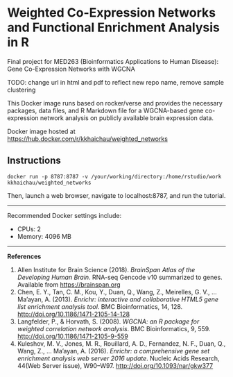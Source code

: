 # Weighted Co-Expression Networks and Functional Enrichment Analysis in R
Final project for MED263 (Bioinformatics Applications to Human Disease): Gene Co-Expression Networks with WGCNA

TODO: change url in html and pdf to reflect new repo name, remove sample clustering

This Docker image runs based on rocker/verse and provides the necessary 
packages, data files, and R Markdown file for a WGCNA-based gene co-expression 
network analysis on publicly available brain expression data.  

Docker image hosted at https://hub.docker.com/r/kkhaichau/weighted_networks

## Instructions
```shell
docker run -p 8787:8787 -v /your/working/directory:/home/rstudio/work kkhaichau/weighted_networks
```
Then, launch a web browser, navigate to localhost:8787, and run the tutorial.  

---
Recommended Docker settings include:
* CPUs: 2
* Memory: 4096 MB

---
**References**
1.  Allen Institute for Brain Science (2018). *BrainSpan Atlas of the Developing Human Brain*. RNA-seq Gencode v10 summarized to genes. Available from https://brainspan.org
2.  Chen, E. Y., Tan, C. M., Kou, Y., Duan, Q., Wang, Z., Meirelles, G. V., … Ma’ayan, A. (2013). *Enrichr: interactive and collaborative HTML5 gene list enrichment analysis tool*. BMC Bioinformatics, 14, 128. http://doi.org/10.1186/1471-2105-14-128
3.  Langfelder, P., & Horvath, S. (2008). *WGCNA: an R package for weighted correlation network analysis*. BMC Bioinformatics, 9, 559. http://doi.org/10.1186/1471-2105-9-559
4.  Kuleshov, M. V., Jones, M. R., Rouillard, A. D., Fernandez, N. F., Duan, Q., Wang, Z., … Ma’ayan, A. (2016). *Enrichr: a comprehensive gene set enrichment analysis web server 2016 update*. Nucleic Acids Research, 44(Web Server issue), W90–W97. http://doi.org/10.1093/nar/gkw377
